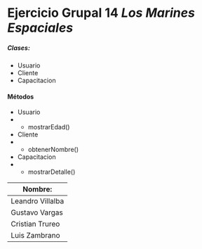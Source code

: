 # Ejercicio Grupal 14 _Los Marines Espaciales_

##### Clases:

- Usuario
- Cliente
- Capacitacion

#### Métodos

- Usuario
- - mostrarEdad()
- Cliente
- - obtenerNombre()
- Capacitacion
- - mostrarDetalle()

| Nombre:          |
|------------------|
| Leandro Villalba | 
| Gustavo Vargas   |
| Cristian Trureo  |
| Luis Zambrano    | 😎